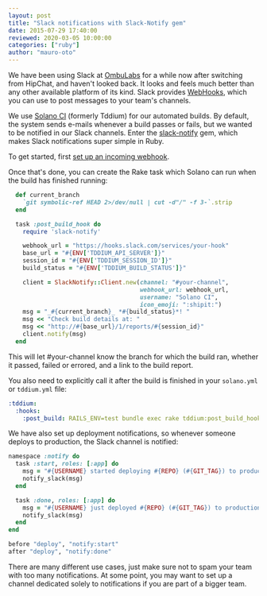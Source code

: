```yaml
---
layout: post
title: "Slack notifications with Slack-Notify gem"
date: 2015-07-29 17:40:00
reviewed: 2020-03-05 10:00:00
categories: ["ruby"]
author: "mauro-oto"
---
```


We have been using Slack at [OmbuLabs](https://www.ombulabs.com) for a while now
after switching from HipChat, and haven't looked back. It looks and feels much
better than any other available platform of its kind. Slack provides
[WebHooks](https://api.slack.com/incoming-webhooks), which you can use to post
messages to your team's channels.

<!--more-->

We use [Solano CI](https://www.solanolabs.com) (formerly Tddium) for our
automated builds. By default, the system sends e-mails whenever a build passes
or fails, but we wanted to be notified in our Slack channels. Enter the
[slack-notify](https://github.com/sosedoff/slack-notify) gem, which makes
Slack notifications super simple in Ruby.

To get started, first
[set up an incoming webhook](https://my.slack.com/services/new/incoming-webhook).

Once that's done, you can create the Rake task which Solano can run when
the build has finished running:

```ruby
  def current_branch
    `git symbolic-ref HEAD 2>/dev/null | cut -d"/" -f 3-`.strip
  end

  task :post_build_hook do
    require 'slack-notify'

    webhook_url = "https://hooks.slack.com/services/your-hook"
    base_url = "#{ENV['TDDIUM_API_SERVER']}"
    session_id = "#{ENV['TDDIUM_SESSION_ID']}"
    build_status = "#{ENV['TDDIUM_BUILD_STATUS']}"

    client = SlackNotify::Client.new(channel: "#your-channel",
                                     webhook_url: webhook_url,
                                     username: "Solano CI",
                                     icon_emoji: ":shipit:")
    msg = "_#{current_branch}_ *#{build_status}*! "
    msg << "Check build details at: "
    msg << "http://#{base_url}/1/reports/#{session_id}"
    client.notify(msg)
  end
```

This will let #your-channel know the branch for which the build ran, whether it passed,
failed or errored, and a link to the build report.

You also need to explicitly call it after the build is finished in your
`solano.yml` or `tddium.yml` file:

```yaml
:tddium:
  :hooks:
    :post_build: RAILS_ENV=test bundle exec rake tddium:post_build_hook
```

We have also set up deployment notifications, so whenever someone deploys to
production, the Slack channel is notified:

```ruby
namespace :notify do
  task :start, roles: [:app] do
    msg = "#{USERNAME} started deploying #{REPO} (#{GIT_TAG}) to production"
    notify_slack(msg)
  end

  task :done, roles: [:app] do
    msg = "#{USERNAME} just deployed #{REPO} (#{GIT_TAG}) to production"
    notify_slack(msg)
  end
end

before "deploy", "notify:start"
after "deploy", "notify:done"
```

There are many different use cases, just make sure not to spam your team with
too many notifications. At some point, you may want to set up a
channel dedicated solely to notifications if you are part of a bigger team.
